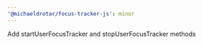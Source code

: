 ```yaml
---
'@michaeldrotar/focus-tracker-js': minor
---
```


Add startUserFocusTracker and stopUserFocusTracker methods
